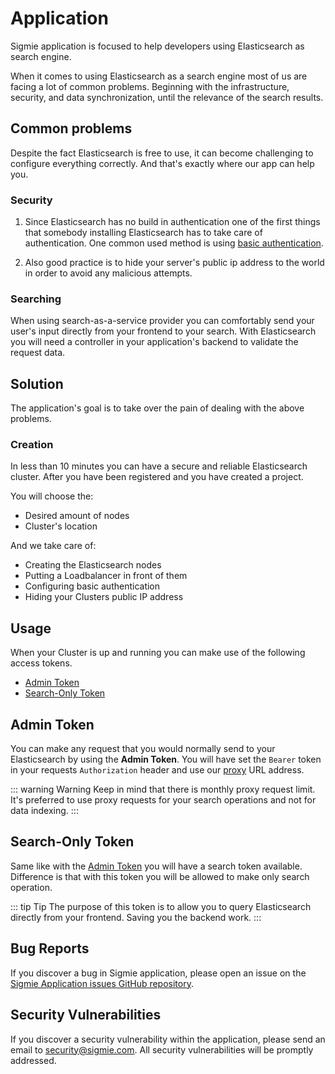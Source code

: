 # Application

Sigmie application is focused to help developers using Elasticsearch as search engine.

When it comes to using Elasticsearch as a search engine most of us are facing a lot of common problems. Beginning with the infrastructure, security, and data synchronization, until the relevance of the search results.

## Common problems

Despite the fact Elasticsearch is free to use, it can become challenging to configure everything correctly. And that's exactly where our app can help you.

### Security

1. Since Elasticsearch has no build in authentication one of the first
things that somebody installing Elasticsearch has to take care of
authentication. One common used method is using
[basic authentication](https://en.wikipedia.org/wiki/Basic_access_authentication).

2. Also good practice is to hide your server's public ip
address to the world in order to avoid any malicious attempts.

### Searching

When using search-as-a-service provider you can comfortably send your
user's input directly from your frontend to your search. With
Elasticsearch you will need a controller in your application's
backend to validate the request data.

## Solution

The application's goal is to take over the pain of dealing with the above problems.

### Creation

In less than 10 minutes you can have a secure and reliable Elasticsearch cluster. After you have
been registered and you have created a project.

You will choose the:
* Desired amount of nodes
* Cluster's location

And we take care of:
* Creating the Elasticsearch nodes
* Putting a Loadbalancer in front of them
* Configuring basic authentication
* Hiding your Clusters public IP address

## Usage

When your Cluster is up and running you can make use of the following access tokens.
 * [Admin Token](#admin-token)
 * [Search-Only Token](#search-only-token)

## Admin Token

You can make any request that you would normally send to your Elasticsearch by using the **Admin Token**. You will have set the `Bearer` token in your requests `Authorization` header and use our [proxy](/app/proxy) URL address.

::: warning Warning
Keep in mind that there is monthly proxy request limit. It's preferred to use proxy requests for your search operations and not for data indexing.
:::

## Search-Only Token

Same like with the [Admin Token](#admin-token) you will have a search token available. Difference is that
with this token you will be allowed to make only search operation.

::: tip Tip
The purpose of this token is to allow you to query Elasticsearch directly from your frontend. Saving you the backend work.
:::

## Bug Reports

If you discover a bug in Sigmie application, please open an issue on the [Sigmie Application issues GitHub repository](https://github.com/sigmie/app-issues).

## Security Vulnerabilities

If you discover a security vulnerability within the application, please send an email to security@sigmie.com. All security vulnerabilities will be promptly addressed.
